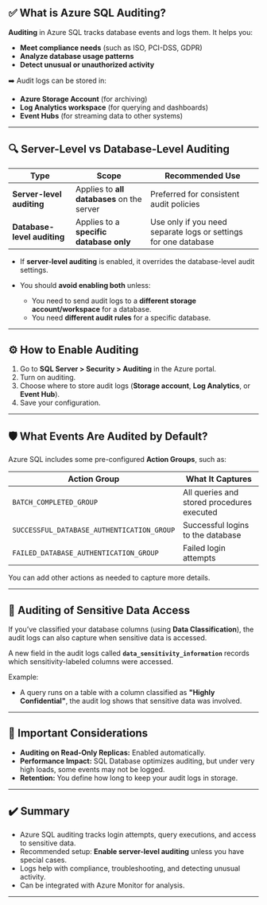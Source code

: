 ## ✅ **What is Azure SQL Auditing?**

**Auditing** in Azure SQL tracks database events and logs them.
It helps you:

- **Meet compliance needs** (such as ISO, PCI-DSS, GDPR)
- **Analyze database usage patterns**
- **Detect unusual or unauthorized activity**

➡️ Audit logs can be stored in:

- **Azure Storage Account** (for archiving)
- **Log Analytics workspace** (for querying and dashboards)
- **Event Hubs** (for streaming data to other systems)

---

## 🔍 **Server-Level vs Database-Level Auditing**

| Type                        | Scope                                      | Recommended Use                                                 |
| --------------------------- | ------------------------------------------ | --------------------------------------------------------------- |
| **Server-level auditing**   | Applies to **all databases** on the server | Preferred for consistent audit policies                         |
| **Database-level auditing** | Applies to a **specific database only**    | Use only if you need separate logs or settings for one database |

- If **server-level auditing** is enabled, it overrides the database-level audit settings.
- You should **avoid enabling both** unless:

  - You need to send audit logs to a **different storage account/workspace** for a database.
  - You need **different audit rules** for a specific database.

---

## ⚙️ **How to Enable Auditing**

1. Go to **SQL Server > Security > Auditing** in the Azure portal.
2. Turn on auditing.
3. Choose where to store audit logs (**Storage account**, **Log Analytics**, or **Event Hub**).
4. Save your configuration.

---

## 🛡️ **What Events Are Audited by Default?**

Azure SQL includes some pre-configured **Action Groups**, such as:

| Action Group                               | What It Captures                           |
| ------------------------------------------ | ------------------------------------------ |
| `BATCH_COMPLETED_GROUP`                    | All queries and stored procedures executed |
| `SUCCESSFUL_DATABASE_AUTHENTICATION_GROUP` | Successful logins to the database          |
| `FAILED_DATABASE_AUTHENTICATION_GROUP`     | Failed login attempts                      |

You can add other actions as needed to capture more details.

---

## 🔐 **Auditing of Sensitive Data Access**

If you’ve classified your database columns (using **Data Classification**), the audit logs can also capture when sensitive data is accessed.

A new field in the audit logs called **`data_sensitivity_information`** records which sensitivity-labeled columns were accessed.

Example:

- A query runs on a table with a column classified as **"Highly Confidential"**, the audit log shows that sensitive data was involved.

---

## 🔎 **Important Considerations**

- **Auditing on Read-Only Replicas:** Enabled automatically.
- **Performance Impact:** SQL Database optimizes auditing, but under very high loads, some events may not be logged.
- **Retention:** You define how long to keep your audit logs in storage.

---

## ✔️ **Summary**

- Azure SQL auditing tracks login attempts, query executions, and access to sensitive data.
- Recommended setup: **Enable server-level auditing** unless you have special cases.
- Logs help with compliance, troubleshooting, and detecting unusual activity.
- Can be integrated with Azure Monitor for analysis.

---

